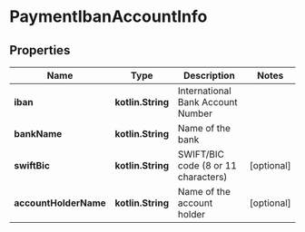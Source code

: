 
# PaymentIbanAccountInfo

## Properties
| Name | Type | Description | Notes |
| ------------ | ------------- | ------------- | ------------- |
| **iban** | **kotlin.String** | International Bank Account Number |  |
| **bankName** | **kotlin.String** | Name of the bank |  |
| **swiftBic** | **kotlin.String** | SWIFT/BIC code (8 or 11 characters) |  [optional] |
| **accountHolderName** | **kotlin.String** | Name of the account holder |  [optional] |



